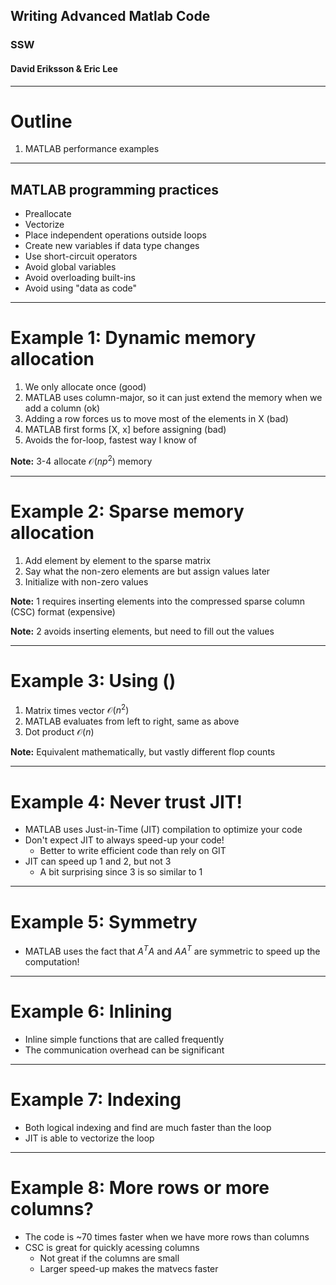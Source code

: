 <!-- $theme: gaia -->
<!-- page_number: true -->

## Writing Advanced Matlab Code
### SSW
#### David Eriksson & Eric Lee

---

# Outline
1. MATLAB performance examples

---

## MATLAB programming practices

- Preallocate
- Vectorize
- Place independent operations outside loops
- Create new variables if data type changes
- Use short-circuit operators
- Avoid global variables
- Avoid overloading built-ins
- Avoid using "data as code"

---

# Example 1: Dynamic memory allocation

1. We only allocate once (good)
2. MATLAB uses column-major, so it can just extend the memory when we add a column (ok)
3. Adding a row forces us to move most of the elements in X (bad)
4. MATLAB first forms [X, x] before assigning (bad)
5. Avoids the for-loop, fastest way I know of

**Note:** 3-4 allocate $\mathcal{O}(np^2)$ memory

---

# Example 2: Sparse memory allocation

1. Add element by element to the sparse matrix
2. Say what the non-zero elements are but assign values later
3. Initialize with non-zero values

**Note:** 1 requires inserting elements into the compressed sparse column (CSC) format (expensive)

**Note:** 2 avoids inserting elements, but need to fill out the values

---

# Example 3: Using ()

1. Matrix times vector $\mathcal{O}(n^2)$
2. MATLAB evaluates from left to right, same as above
3. Dot product $\mathcal{O}(n)$

**Note:** Equivalent mathematically, but vastly different flop counts

---

# Example 4: Never trust JIT!

- MATLAB uses Just-in-Time (JIT) compilation to optimize your code
- Don't expect JIT to always speed-up your code!
	- Better to write efficient code than rely on GIT
- JIT can speed up 1 and 2, but not 3
	- A bit surprising since 3 is so similar to 1

---

# Example 5: Symmetry

- MATLAB uses the fact that $A^TA$ and $AA^T$ are symmetric to speed up the computation!

---

# Example 6: Inlining

- Inline simple functions that are called frequently
- The communication overhead can be significant

---

# Example 7: Indexing

- Both logical indexing and find are much faster than the loop
- JIT is able to vectorize the loop

---

# Example 8: More rows or more columns?

- The code is ~70 times faster when we have more rows than columns
- CSC is great for quickly acessing columns
	- Not great if the columns are small
	- Larger speed-up makes the matvecs faster